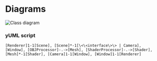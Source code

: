 # Diagrams

![Class diagram](/img/classdiagram.png)

### yUML script
```
[Renderer]1-1[Scene], [Scene]*-1[\<\<interface\>\> | Camera], [Window], [OBJProcessor]-.->[Mesh], [ShaderProcessor]-.->[Shader], [Mesh]*-1[Shader], [Camera]1-1[Window], [Window]1-1[Renderer]
```